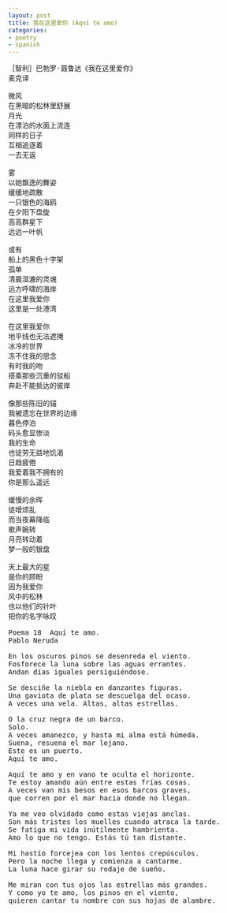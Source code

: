```yaml
---
layout: post
title: 我在这里爱你 (Aquí te amo)
categories:
- poetry
- spanish
---
```


<pre>
［智利］巴勃罗·聂鲁达《我在这里爱你》
麦克译

微风
在黑暗的松林里舒展
月光
在漂泊的水面上流连
同样的日子
互相追逐着
一去无返

雾
以她飘逸的舞姿
缓缓地疏散
一只银色的海鸥
在夕阳下盘旋
高高群星下
远远一叶帆

或有
船上的黑色十字架
孤单
清晨湿漉的灵魂
远方呼啸的海岸
在这里我爱你
这里是一处港湾

在这里我爱你
地平线也无法遮掩
冰冷的世界
冻不住我的思念
有时我的吻
搭乘那些沉重的驳船
奔赴不能抵达的彼岸

像那些陈旧的锚
我被遗忘在世界的边缘
暮色停泊
码头愈显惨淡
我的生命
也徒劳无益地饥渴
日趋疲倦
我爱着我不拥有的
你是那么遥远

缓慢的余晖
徒增烦乱
而当夜幕降临
歌声婉转
月亮转动着
梦一般的银盘

天上最大的星
是你的顾盼
因为我爱你
风中的松林
也以他们的针叶
把你的名字咏叹

Poema 18  Aquí te amo.
Pablo Neruda

En los oscuros pinos se desenreda el viento.
Fosforece la luna sobre las aguas errantes.
Andan días iguales persiguiéndose.

Se desciñe la niebla en danzantes figuras.
Una gaviota de plata se descuelga del ocaso.
A veces una vela. Altas, altas estrellas.

O la cruz negra de un barco.
Solo.
A veces amanezco, y hasta mi alma está húmeda.
Suena, resuena el mar lejano.
Este es un puerto.
Aquí te amo.

Aquí te amo y en vano te oculta el horizonte.
Te estoy amando aún entre estas frías cosas.
A veces van mis besos en esos barcos graves,
que corren por el mar hacia donde no llegan.

Ya me veo olvidado como estas viejas anclas.
Son más tristes los muelles cuando atraca la tarde.
Se fatiga mi vida inútilmente hambrienta.
Amo lo que no tengo. Estás tú tan distante.

Mi hastío forcejea con los lentos crepúsculos.
Pero la noche llega y comienza a cantarme.
La luna hace girar su rodaje de sueño.

Me miran con tus ojos las estrellas más grandes.
Y como yo te amo, los pinos en el viento,
quieren cantar tu nombre con sus hojas de alambre.
</pre>
